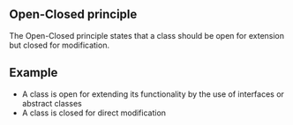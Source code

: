 ## Open-Closed principle

The Open-Closed principle states that a class should be open for extension but closed for modification.

## Example

- A class is open for extending its functionality by the use of interfaces or abstract classes
- A class is closed for direct modification
